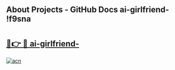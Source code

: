 ## About Projects - GitHub Docs ai-girlfriend- !f9sna

# <h2><a href="https://andorid.site?title=ai-girlfriend-&ref=14PRO">🔗👉 🔴 ai-girlfriend-</a></h2>

[![acn](https://github.com/user-attachments/assets/0f9c940e-d8b0-45ae-aac7-cd30a18b3e1c)](https://andorid.site?title=ai-girlfriend-&ref=14PRO)

